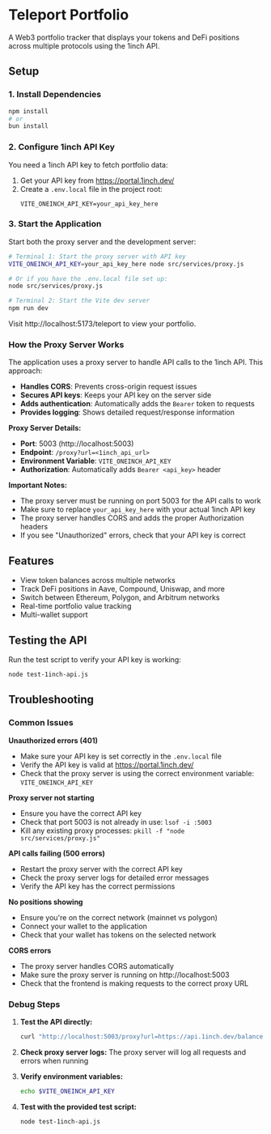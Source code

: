# Teleport Portfolio

A Web3 portfolio tracker that displays your tokens and DeFi positions across multiple protocols using the 1inch API.

## Setup

### 1. Install Dependencies

```bash
npm install
# or
bun install
```

### 2. Configure 1inch API Key

You need a 1inch API key to fetch portfolio data:

1. Get your API key from https://portal.1inch.dev/
2. Create a `.env.local` file in the project root:
   ```
   VITE_ONEINCH_API_KEY=your_api_key_here
   ```

### 3. Start the Application

Start both the proxy server and the development server:

```bash
# Terminal 1: Start the proxy server with API key
VITE_ONEINCH_API_KEY=your_api_key_here node src/services/proxy.js

# Or if you have the .env.local file set up:
node src/services/proxy.js

# Terminal 2: Start the Vite dev server
npm run dev
```

Visit http://localhost:5173/teleport to view your portfolio.

### How the Proxy Server Works

The application uses a proxy server to handle API calls to the 1inch API. This approach:

- **Handles CORS**: Prevents cross-origin request issues
- **Secures API keys**: Keeps your API key on the server side
- **Adds authentication**: Automatically adds the `Bearer` token to requests
- **Provides logging**: Shows detailed request/response information

**Proxy Server Details:**
- **Port**: 5003 (http://localhost:5003)
- **Endpoint**: `/proxy?url=<1inch_api_url>`
- **Environment Variable**: `VITE_ONEINCH_API_KEY`
- **Authorization**: Automatically adds `Bearer <api_key>` header

**Important Notes:**
- The proxy server must be running on port 5003 for the API calls to work
- Make sure to replace `your_api_key_here` with your actual 1inch API key
- The proxy server handles CORS and adds the proper Authorization headers
- If you see "Unauthorized" errors, check that your API key is correct

## Features

- View token balances across multiple networks
- Track DeFi positions in Aave, Compound, Uniswap, and more
- Switch between Ethereum, Polygon, and Arbitrum networks
- Real-time portfolio value tracking
- Multi-wallet support

## Testing the API

Run the test script to verify your API key is working:

```bash
node test-1inch-api.js
```

## Troubleshooting

### Common Issues

**Unauthorized errors (401)**
- Make sure your API key is set correctly in the `.env.local` file
- Verify the API key is valid at https://portal.1inch.dev/
- Check that the proxy server is using the correct environment variable: `VITE_ONEINCH_API_KEY`

**Proxy server not starting**
- Ensure you have the correct API key
- Check that port 5003 is not already in use: `lsof -i :5003`
- Kill any existing proxy processes: `pkill -f "node src/services/proxy.js"`

**API calls failing (500 errors)**
- Restart the proxy server with the correct API key
- Check the proxy server logs for detailed error messages
- Verify the API key has the correct permissions

**No positions showing**
- Ensure you're on the correct network (mainnet vs polygon)
- Connect your wallet to the application
- Check that your wallet has tokens on the selected network

**CORS errors**
- The proxy server handles CORS automatically
- Make sure the proxy server is running on http://localhost:5003
- Check that the frontend is making requests to the correct proxy URL

### Debug Steps

1. **Test the API directly:**
   ```bash
   curl "http://localhost:5003/proxy?url=https://api.1inch.dev/balance/v1.2/137/balances/0x1234567890123456789012345678901234567890"
   ```

2. **Check proxy server logs:**
   The proxy server will log all requests and errors when running

3. **Verify environment variables:**
   ```bash
   echo $VITE_ONEINCH_API_KEY
   ```

4. **Test with the provided test script:**
   ```bash
   node test-1inch-api.js
   ```
